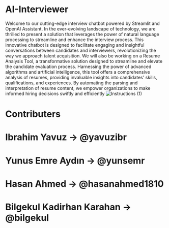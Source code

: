 # AI-Interviewer
Welcome to our cutting-edge interview chatbot powered by
Streamlit and OpenAI Assistant. In the ever-evolving landscape of
technology, we are thrilled to present a solution that leverages the
power of natural language processing to streamline and enhance the
interview process. This innovative chatbot is designed to facilitate
engaging and insightful conversations between candidates and
interviewers, revolutionizing the way we approach talent acquisition.
We will also be working on a Resume Analysis Tool, a
transformative solution designed to streamline and elevate the
candidate evaluation process. Harnessing the power of advanced
algorithms and artificial intelligence, this tool offers a comprehensive
analysis of resumes, providing invaluable insights into candidates' skills,
qualifications, and experiences. By automating the parsing and
interpretation of resume content, we empower organizations to make
informed hiring decisions swiftly and efficiently
![Instructions (1)](https://github.com/yavuzibr/AI-Interviewer/assets/91032836/25532eed-d5dd-4ba2-910a-1c16633dc3e0)




# Contributers
# Ibrahim Yavuz -> @yavuzibr
# Yunus Emre Aydın -> @yunsemr
# Hasan Ahmed -> @hasanahmed1810
# Bilgekul Kadirhan Karahan -> @bilgekul

